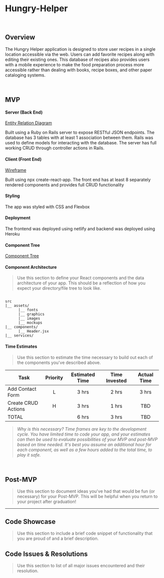 # Hungry-Helper


<br>

## Overview

The Hungry Helper application is designed to store user recipes in a single location accessible via the web.  Users can add favorite recipes along with editing their existing ones.  This database of recipes also provides users with a mobile experience to make the food preparation process more accessible rather than dealing with books, recipe boxes, and other paper cataloging systems.

<br>

## MVP

#### Server (Back End)

[Entity Relation Diagram](https://app.diagrams.net/#G1DxRbBaogC2GKdNGca_rTGVlzc2WwzJ62)

Built using a Ruby on Rails server to expose RESTful JSON endpoints.  The database has 3 tables with at least 1 association between them.  Rails was used to define models for interacting with the database.  The server has full working CRUD through controller actions in Rails.


#### Client (Front End)

[Wireframe](https://www.figma.com/file/7W3weMZh6maE36Y2yLtExD/Hungry-Helper?node-id=0%3A1)

Built using npx create-react-app.  The front end has at least 8 separately rendered components and provides full CRUD functionality

#### Styling

The app was styled with CSS and Flexbox

#### Deployment

The frontend was deployed using netlify and backend was deployed using Heroku

#### Component Tree

[Component Tree](https://whimsical.com/hungry-helper-H7LtGVVewScW8Fegvj1BBA)


#### Component Architecture

> Use this section to define your React components and the data architecture of your app. This should be a reflection of how you expect your directory/file tree to look like. 

``` structure

src
|__ assets/
      |__ fonts
      |__ graphics
      |__ images
      |__ mockups
|__ components/
      |__ Header.jsx
|__ services/

```

#### Time Estimates

> Use this section to estimate the time necessary to build out each of the components you've described above.

| Task                | Priority | Estimated Time | Time Invested | Actual Time |
| ------------------- | :------: | :------------: | :-----------: | :---------: |
| Add Contact Form    |    L     |     3 hrs      |     2 hrs     |    3 hrs    |
| Create CRUD Actions |    H     |     3 hrs      |     1 hrs     |     TBD     |
| TOTAL               |          |     6 hrs      |     3 hrs     |     TBD     |

> _Why is this necessary? Time frames are key to the development cycle. You have limited time to code your app, and your estimates can then be used to evaluate possibilities of your MVP and post-MVP based on time needed. It's best you assume an additional hour for each component, as well as a few hours added to the total time, to play it safe._

<br>

## Post-MVP

> Use this section to document ideas you've had that would be fun (or necessary) for your Post-MVP. This will be helpful when you return to your project after graduation!

***

## Code Showcase

> Use this section to include a brief code snippet of functionality that you are proud of and a brief description.

## Code Issues & Resolutions

> Use this section to list of all major issues encountered and their resolution.
